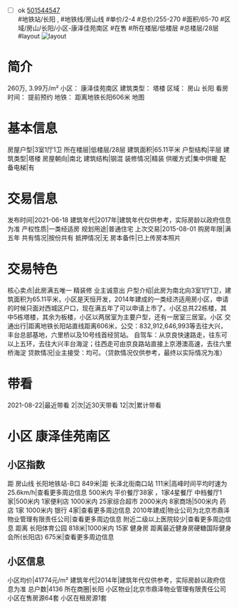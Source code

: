- [ ] ok [501544547](https://bj.5i5j.com/ershoufang/501544547.html)  
 #地铁站/长阳 ,  #地铁线/房山线
#单价/2-4 #总价/255-270 #面积/65-70   #区域/房山/长阳/小区-康泽佳苑南区 #在售 #所在楼层/低楼层 #总楼层/28层 #layout 
![layout](http://image2a.5i5j.com/scm/HOUSE_CUSTOMER/e1a14fd7473447c9b8cc02e31e9b6384.jpg_P5.jpg) 
# 简介 
 260万,  3.99万/m² 
小区： 康泽佳苑南区
建筑类型： 塔楼
区域： 房山 长阳
看房时间： 提前预约
地铁： 距离地铁长阳606米 地图
# 基本信息 
 房屋户型|3室1厅1卫
所在楼层|低楼层/28层
建筑面积|65.11平米
户型结构|平层
建筑类型|塔楼
房屋朝向|南北
建筑结构|钢混
装修情况|精装
供暖方式|集中供暖
配备电梯|有
# 交易信息 
 发布时间|2021-06-18
建筑年代|2017年|建筑年代仅供参考，实际房龄以政府信息为准
产权性质|一类经适房
规划用途|普通住宅
上次交易|2015-08-01
购房年限|满五年
共有情况|按份共有
抵押情况|无
房本备件|已上传房本照片
# 交易特色 
 核心卖点|此房满五唯一 精装修 业主诚意出
户型介绍|此房为南北向3室1厅1卫，建筑面积为65.11平米，小区是天恒开发，2014年建成的一类经济适用房小区，申请的时候只面对西城区户口，现在满五年了可以申请上市了。小区总共22栋楼，其中5栋塔楼，其余为板楼，小区以两居室为主要户型，还有一居室三居室。小区
交通出行|距离地铁长阳站直线距离606米，公交：832,912,646,993等去往大兴，丰台总部基地，六里桥以及10号线首经贸站。 自驾车：从京良快速路走，往东可以上五环，去往大兴丰台海淀；往西走可由京良路站直接上京港澳高速，去往六里桥海淀
贷款情况|业主接受：均可。（贷款情况仅供参考，最终以实际情况为准）
# 带看 
 2021-08-22|最近带看	 2|次|近30天带看	 12|次|累计带看
# 小区 康泽佳苑南区
## 小区指数 
 距 房山线 长阳地铁站-B口 849米|距 长泽北街南口站 111米|高峰时间平均时速为25.6km/h|查看更多周边信息
500米内 平价餐厅38家 ，1家4星餐厅
中档餐厅1家|500米内 1家便利店
1000米内 25家综合超市
2000米内 8家商场|500米内 药店 1家
1000米内 银行 4家|查看更多周边信息
2010年建成|物业公司为北京市鼎泽物业管理有限责任公司|查看更多周边信息
附近二级以上医院较少|查看更多周边信息
距离 长阳体育公园 818米|1000米内 15家 健身房
距离最近健身房硬糖国际健身会所(长阳店) 675米|查看更多周边信息
## 小区信息 
 小区均价|41774元/m²
建筑年代|2014年|建筑年代仅供参考，实际房龄以政府信息为准
总户数|4136
所在商圈|长阳
小区物业|北京市鼎泽物业管理有限责任公司
小区在售房源64套
小区在租房源1套
